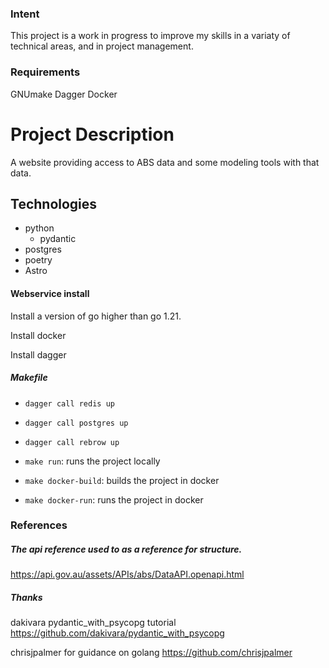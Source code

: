 ### Intent
This project is a work in progress to improve my skills in a variaty of technical areas, and in project management. 

### Requirements
GNUmake
Dagger
Docker


# Project Description
A website providing access to ABS data and some modeling tools with that data.

## Technologies
- python
    - pydantic
- postgres
- poetry
- Astro

#### Webservice install

Install a version of go higher than go 1.21.

Install docker

Install dagger

##### Makefile

- `dagger call redis up`
- `dagger call postgres up`
- `dagger call rebrow up`

- `make run`: runs the project locally
- `make docker-build`: builds the project in docker
- `make docker-run`: runs the project in docker


### References

##### The api reference used to as a reference for structure.
https://api.gov.au/assets/APIs/abs/DataAPI.openapi.html


##### Thanks
dakivara pydantic_with_psycopg tutorial
https://github.com/dakivara/pydantic_with_psycopg

chrisjpalmer for guidance on golang
https://github.com/chrisjpalmer

